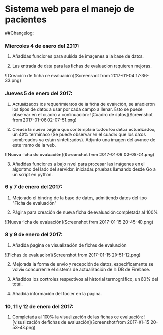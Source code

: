 # Sistema web para el manejo de pacientes

##Changelog:
### Miercoles 4 de enero del 2017:
1. Añadidas funciones para subida de imagenes a la base de datos.

2. Las entrada de data para las fichas de evaluacion requieren mejoras.

![Creacion de ficha de evaluacion](Screenshot from 2017-01-04 17-36-33.png)

### Jueves 5 de enero del 2017:
1. Actualizados los requerimientos de la ficha de evalución, se añadieron los tipos de datos a usar por cada campo a llenar.
Esto se puede observar en el cuadro a continuación:
![Cuadro de datos](Screenshot from 2017-01-06 02-07-51.png)

2. Creada la nueva página que contemplará todos los datos actualizados, 
un 40% terminado (Se puede observar en el cuadro que los datos sombreados ya están sintetizados).
Adjunto una imagen del avance de este tramo de la web.

![Nueva ficha de evaluación](Screenshot from 2017-01-06 02-08-34.png)

3. Añadidas funciones a bajo nivel para procesar las imágenes en el algoritmo del lado del servidor,
 iniciadas pruebas llamando desde Go a un script en python.
 
### 6 y 7 de enero del 2017:

1. Mejorado el binding de la base de datos, admitiendo datos del tipo "Ficha de evaluación"

2. Página para creación de nueva ficha de evaluación completada al 100%

![Nueva ficha de evaluación](Screenshot from 2017-01-15 20-45-40.png)

### 8 y 9 de enero del 2017:

1. Añadida ṕagina de visualización de fichas de evaluación

![Fichas de evaluación](Screenshot from 2017-01-15 20-51-12.png)

2. Mejorada la forma de envio y recepción de datos, especificamente se volvio concurrente el sistema de actualización
de la DB de Firebase.

3. Añadidos los controles respectivos al historial termográfico, un 60% del total.

4. Añadida información del footer en la página.

### 10, 11 y 12 de enero del 2017:

1. Completada al 100% la visualización de las fichas de evaluación:
![visualización de fichas de evaluación](Screenshot from 2017-01-15 20-53-48.png)
